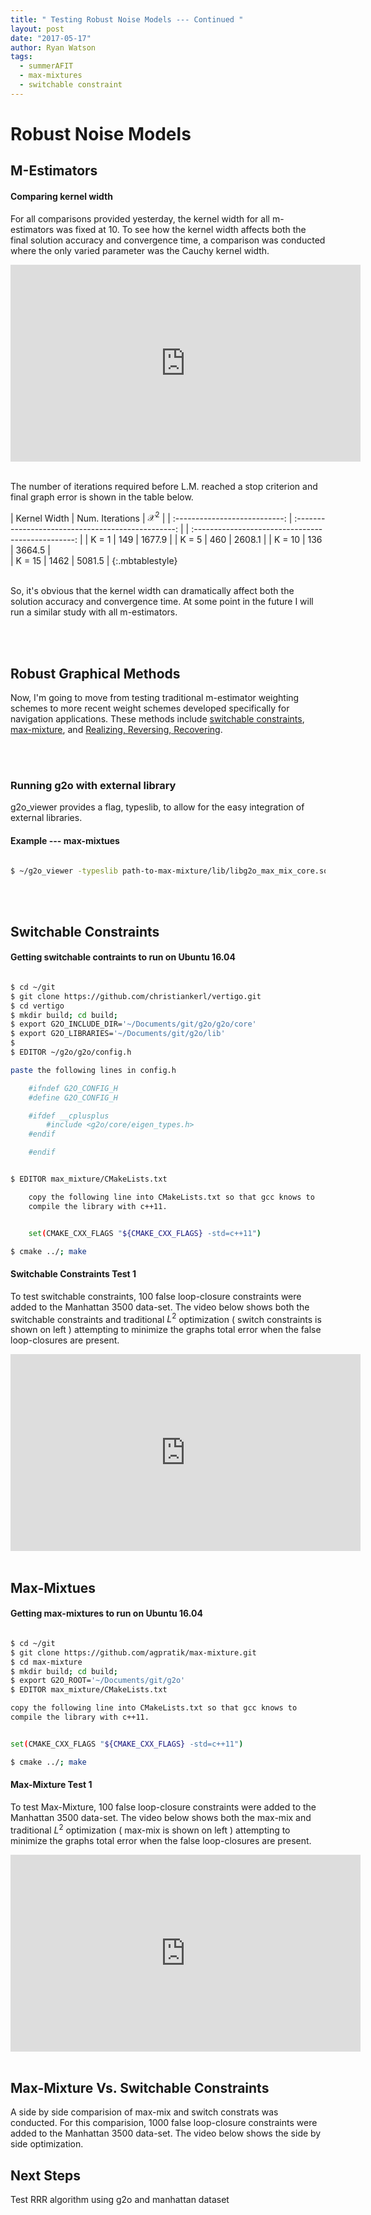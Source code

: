 ```yaml
---
title: " Testing Robust Noise Models --- Continued "
layout: post
date: "2017-05-17"
author: Ryan Watson 
tags:
  - summerAFIT
  - max-mixtures 
  - switchable constraint
---
```


# Robust Noise Models 

## M-Estimators
#### Comparing kernel width 


For all comparisons provided yesterday, the kernel width for all m-estimators was fixed at 10. To see how the kernel width affects both the final solution accuracy and convergence time, a comparison was conducted where the only varied parameter was the Cauchy kernel width.  


<iframe width="560" height="315" src="https://www.youtube.com/embed/CrMQd4Jgovw" frameborder="0" allowfullscreen align="center" ></iframe>
<br><br>

The number of iterations required before L.M. reached a stop criterion and final graph error is shown in the table below.

| Kernel Width            |     Num. Iterations                      |       $\mathcal{X}^2$       |
| :---------------------------: | :------------------------------------------------: | | :------------------------------------------------: |
|           K = 1               |                  149                               |                  1677.9                              |
|           K = 5               |                  460                               |                  2608.1                              | 
|           K = 10              |                  136                               |                  3664.5                              |                               
|           K = 15              |                  1462                              |                  5081.5                              |
{:.mbtablestyle}


<br>
So, it's obvious that the kernel width can dramatically affect both the solution accuracy and convergence time. At some point in the future I will run a similar study with all m-estimators.

<br><br>
## Robust Graphical Methods 

Now, I'm going to move from testing traditional m-estimator weighting schemes to more recent weight schemes developed specifically for navigation applications. These methods include [switchable constraints](https://www.tu-chemnitz.de/etit/proaut/mitarbeiter/rsrc/IROS12-switchableConstraints.pdf), [max-mixture](https://april.eecs.umich.edu/pdfs/olson2012rss.pdf), and [Realizing, Reversing, Recovering](http://n.ethz.ch/~cesarc/files/IROS2012_latif.pdf).


<br><br>
### Running g2o with external library 

g2o_viewer provides a flag, typeslib, to allow for the easy integration of external libraries.

#### Example --- max-mixtues  

```bash 

$ ~/g2o_viewer -typeslib path-to-max-mixture/lib/libg2o_max_mix_core.so dataset.g2o

``` 
<br><br>

## Switchable Constraints

#### Getting switchable contraints to run on Ubuntu 16.04

```bash

$ cd ~/git
$ git clone https://github.com/christiankerl/vertigo.git
$ cd vertigo
$ mkdir build; cd build;
$ export G2O_INCLUDE_DIR='~/Documents/git/g2o/g2o/core'
$ export G2O_LIBRARIES='~/Documents/git/g2o/lib'
$
$ EDITOR ~/g2o/g2o/config.h

paste the following lines in config.h 

    #ifndef G2O_CONFIG_H
    #define G2O_CONFIG_H

    #ifdef __cplusplus
        #include <g2o/core/eigen_types.h>
    #endif

    #endif


$ EDITOR max_mixture/CMakeLists.txt

    copy the following line into CMakeLists.txt so that gcc knows to 
    compile the library with c++11. 


    set(CMAKE_CXX_FLAGS "${CMAKE_CXX_FLAGS} -std=c++11")

$ cmake ../; make 

```

#### Switchable Constraints Test 1

To test switchable constraints, 100 false loop-closure constraints were added to the Manhattan 3500 data-set. The video below shows both the switchable constraints and traditional $L^2$ optimization ( switch constraints is shown on left ) attempting to minimize the graphs total error when the false loop-closures are present.


<iframe width="560" height="315" src="https://www.youtube.com/embed/utva9RHWCAE" frameborder="0" allowfullscreen align="center" ></iframe>
<br><br>


## Max-Mixtues 

#### Getting max-mixtures to run on Ubuntu 16.04

```bash

$ cd ~/git
$ git clone https://github.com/agpratik/max-mixture.git
$ cd max-mixture
$ mkdir build; cd build;
$ export G2O_ROOT='~/Documents/git/g2o'
$ EDITOR max_mixture/CMakeLists.txt

copy the following line into CMakeLists.txt so that gcc knows to 
compile the library with c++11. 


set(CMAKE_CXX_FLAGS "${CMAKE_CXX_FLAGS} -std=c++11")

$ cmake ../; make

```


#### Max-Mixture Test 1

To test Max-Mixture, 100 false loop-closure constraints were added to the Manhattan 3500 data-set. The video below shows both the max-mix and traditional $L^2$ optimization ( max-mix is shown on left ) attempting to minimize the graphs total error when the false loop-closures are present.

<iframe width="560" height="315" src="https://www.youtube.com/embed/cBCCVR41-qY" frameborder="0" allowfullscreen align="center" ></iframe>
<br><br>


## Max-Mixture Vs. Switchable Constraints 

A side by side comparision of max-mix and switch constrats was conducted. For this comparision, 1000 false loop-closure constraints were added to the Manhattan 3500 data-set. The video below shows the side by side optimization. 


## Next Steps 

Test RRR algorithm using g2o and manhattan dataset 

